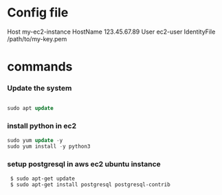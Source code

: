 # Config file

Host my-ec2-instance
    HostName 123.45.67.89
    User ec2-user
    IdentityFile /path/to/my-key.pem


# commands 
### Update the system
```sql

sudo apt update
```

### install python in ec2  
``` sql
sudo yum update -y
sudo yum install -y python3
```


### setup postgresql in aws ec2 ubuntu instance

```
 $ sudo apt-get update
 $ sudo apt-get install postgresql postgresql-contrib
```
